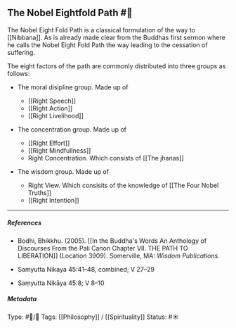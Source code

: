 ## The Nobel Eightfold Path #🧠 

The Nobel Eight Fold Path is a classical formulation of the way to [[Nibbana]]. As is already made clear from the Buddhas first sermon where he calls the Nobel Eight Fold Path the way leading to the cessation of suffering.

The eight factors of the path are commonly distributed into three groups as follows:

- The moral disipline group. Made up of
   - [[Right Speech]]
   - [[Right Action]]
   - [[Right Livelihood]]

- The concentration group. Made up of
   - [[Right Effort]]
   - [[Right Mindfullness]]
   - Right Concentration. Which consists of [[The jhanas]]

- The wisdom group. Made up of
   - Right View. Which consisits of the knowledge of [[The Four Nobel Truths]]
   - [[Right Intention]]

___

##### References

- Bodhi, Bhikkhu. (2005). [[In the Buddha's Words An Anthology of Discourses From the Pali Canon Chapter VII. THE PATH TO LIBERATION]] (Location 3909). Somerville, MA: _Wisdom Publications_.

- Samyutta Nikaya 45:41–48, combined; V 27–29

- Saṃyutta Nikāya 45:8; V 8–10

##### Metadata
Type: #🔵/🔵 
Tags: [[Philosophy]] / [[Spirituality]]
Status: #☀️ 